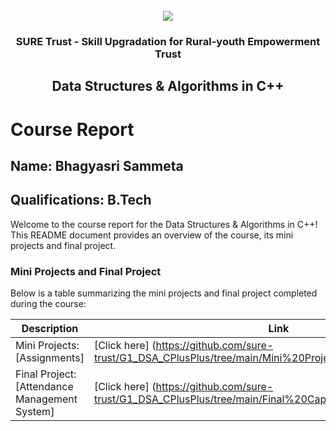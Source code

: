 <!-- PROJECT LOGO -->
<br />

<div align="center">
   <img src='https://user-images.githubusercontent.com/73131499/166115643-d3187f47-d38f-41b2-ae42-5ecbbc60de14.png' />


<h3 align="center">SURE Trust - Skill Upgradation for Rural-youth Empowerment Trust</h3>
  <h2> Data Structures & Algorithms in C++ </h2>
</div>

# Course Report

## Name: Bhagyasri Sammeta

## Qualifications: B.Tech

Welcome to the course report for the Data Structures & Algorithms in C++! This README document provides an overview of the course, its mini projects and final project.

### Mini Projects and Final Project

Below is a table summarizing the mini projects and final project completed during the course:

| Description                               | Link                                    |
|-------------------------------------------|-----------------------------------------|
| Mini Projects: [Assignments]     | [Click here] (https://github.com/sure-trust/G1_DSA_CPlusPlus/tree/main/Mini%20Projects/Bhagyasri)                  |
| Final Project: [Attendance Management System]     | [Click here]    (https://github.com/sure-trust/G1_DSA_CPlusPlus/tree/main/Final%20Capstone%20Project/Bhagyasri)                    |

